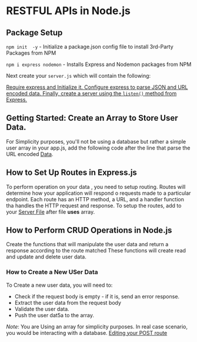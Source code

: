 # RESTFUL APIs in Node.js

## Package Setup

`npm init  -y` - Initialize a package.json config file to install 3rd-Party Packages from NPM

`npm i express nodemon` - Installs Express and Nodemon packages from NPM

Next create your `server.js` which will contain the following:

[Require express and Initialize it. Configure express to parse JSON and URL encoded data. Finally, create a server using the `listen()` method from Express.](./server.js#L1-L13)

## Getting Started: Create an Array to Store User Data.

For Simplicity purposes, you'll not be using a database but rather a simple user array in your app.js, add the following code after the line that parse the URL encoded [Data](./app.js).

## How to Set Up Routes in Express.js

To perform operation on your data , you need to setup routing. Routes will determine how your application will respond o requests made to a particular endpoint. Each route has an HTTP method, a URL, and a handler function tha handles the HTTP request and response. To setup the routes, add to your [Server File](./server.js#L15-L33) after file **uses** array.

## How to Perform CRUD Operations in Node.js

Create the functions that will manipulate the user data and return a response according to the route matched These functions will create read and update and delete user data.

### How to Create a New USer Data

To Create a new user data, you will need to:

* Check if the request body is empty - if it is, send an error response.
* Extract the user data from the request body
* Validate the user data.
* Push the user dat5a to the array.

_Note_:  You are Using an array for simplicity purposes. In real case scenario, you would be interacting with a database.
[Editing your POST route](./server.js#L-35-L65)





























































































































